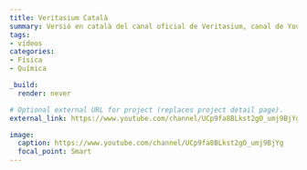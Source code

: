 ```yaml
---
title: Veritasium Català
summary: Versió en català del canal oficial de Veritasium, canal de YouTube dedicat a la difusió científica creat per Derek Muller.
tags:
- vídeos
categories: 
- Física
- Química

_build:
  render: never

# Optional external URL for project (replaces project detail page).
external_link: https://www.youtube.com/channel/UCp9fa8BLkst2gO_umj9BjYg

image:
  caption: https://www.youtube.com/channel/UCp9fa8BLkst2gO_umj9BjYg
  focal_point: Smart
---
```

